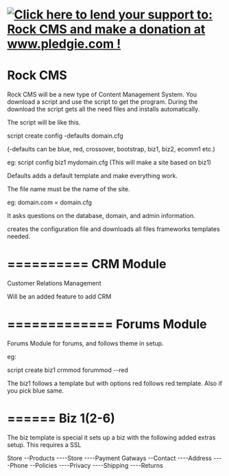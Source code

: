 <a href='http://www.pledgie.com/campaigns/21192'><img alt='Click here to lend your support to: Rock CMS and make a donation at www.pledgie.com !' src='http://www.pledgie.com/campaigns/21192.png?skin_name=chrome' border='0' /></a>
========
Rock CMS
========

Rock CMS will be a new type of Content Management System. You download a script and use the script to get the program. 
During the download the script gets all the need files and installs automatically.

The script will be like this.

script create config -defaults domain.cfg

(-defaults can be blue, red, crossover, bootstrap, biz1, biz2, ecomm1 etc.)

eg: script config biz1 mydomain.cfg (This will make a site based on biz1)

Defaults adds a default template and make everything work.

The file name must be the name of the site.

eg: domain.com = domain.cfg

It asks questions on the database, domain, and admin information.

creates the configuration file and downloads all files frameworks templates needed.

==========
CRM Module
==========
Customer Relations Management

Will be an added feature to add CRM 


=============
Forums Module
=============

Forums Module for forums, and follows theme in setup.

eg:

script create biz1 crmmod forummod --red 

The biz1 follows a template but with options red follows red template. Also if you pick blue same.

======
Biz 1(2-6)
======

The biz template is special it sets up a biz with the following added extras setup.
This requires a SSL 

Store
--Products
----Store
----Payment Gatways
--Contact
----Address
----Phone
--Policies
----Privacy
----Shipping
----Returns
